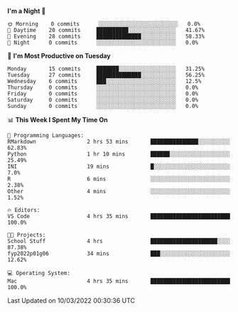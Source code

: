 <!--START_SECTION:waka-->
**I'm a Night 🦉** 

```text
🌞 Morning    0 commits      ░░░░░░░░░░░░░░░░░░░░░░░░░   0.0% 
🌆 Daytime    20 commits     ██████████░░░░░░░░░░░░░░░   41.67% 
🌃 Evening    28 commits     ██████████████░░░░░░░░░░░   58.33% 
🌙 Night      0 commits      ░░░░░░░░░░░░░░░░░░░░░░░░░   0.0%

```
📅 **I'm Most Productive on Tuesday** 

```text
Monday       15 commits     ███████░░░░░░░░░░░░░░░░░░   31.25% 
Tuesday      27 commits     ██████████████░░░░░░░░░░░   56.25% 
Wednesday    6 commits      ███░░░░░░░░░░░░░░░░░░░░░░   12.5% 
Thursday     0 commits      ░░░░░░░░░░░░░░░░░░░░░░░░░   0.0% 
Friday       0 commits      ░░░░░░░░░░░░░░░░░░░░░░░░░   0.0% 
Saturday     0 commits      ░░░░░░░░░░░░░░░░░░░░░░░░░   0.0% 
Sunday       0 commits      ░░░░░░░░░░░░░░░░░░░░░░░░░   0.0%

```


📊 **This Week I Spent My Time On** 

```text
💬 Programming Languages: 
RMarkdown                2 hrs 53 mins       ███████████████░░░░░░░░░░   62.83% 
Python                   1 hr 10 mins        ██████░░░░░░░░░░░░░░░░░░░   25.49% 
INI                      19 mins             █░░░░░░░░░░░░░░░░░░░░░░░░   7.0% 
R                        6 mins              ░░░░░░░░░░░░░░░░░░░░░░░░░   2.38% 
Other                    4 mins              ░░░░░░░░░░░░░░░░░░░░░░░░░   1.52%

🔥 Editors: 
VS Code                  4 hrs 35 mins       █████████████████████████   100.0%

🐱‍💻 Projects: 
School Stuff             4 hrs               █████████████████████░░░░   87.38% 
fyp2022p01g06            34 mins             ███░░░░░░░░░░░░░░░░░░░░░░   12.62%

💻 Operating System: 
Mac                      4 hrs 35 mins       █████████████████████████   100.0%

```


 Last Updated on 10/03/2022 00:30:36 UTC
<!--END_SECTION:waka-->


<!---
viggo-gascou/viggo-gascou is a ✨ special ✨ repository because its `README.md` (this file) appears on your GitHub profile.
You can click the Preview link to take a look at your changes.
--->
